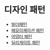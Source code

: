 # 디자인 패턴

- [빌더패턴](./builder.md)
- [메모이제이션 패턴](./memoization.md)
- [어댑터 패턴](./adapter.md)
- [딜리게이트 패턴](./delegate.md)
